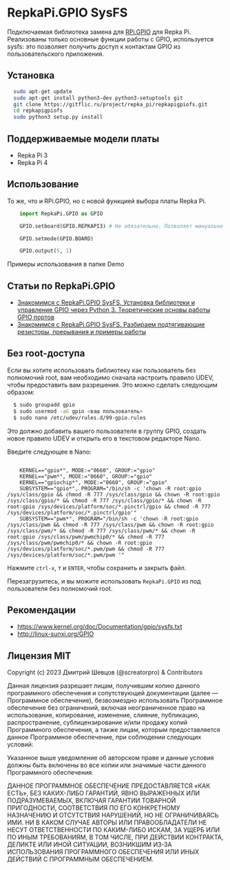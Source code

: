 RepkaPi.GPIO SysFS
========


Подключаемая библиотека замена для [RPi.GPIO](https://sourceforge.net/projects/raspberry-gpio-python/)
для Repka Pi. Реализованы только основные функции работы с GPIO,
используется sysfs: это позволяет получить доступ к контактам GPIO из пользовательского приложения.


Установка
----------
```bash
  sudo apt-get update
  sudo apt-get install python3-dev python3-setuptools git
  git clone https://gitflic.ru/project/repka_pi/repkapigpiofs.git
  cd repkapigpiofs
  sudo python3 setup.py install
```


Поддерживаемые модели платы
----------

* Repka Pi 3
* Repka Pi 4



Использование
----------

То же, что и RPi.GPIO, но с новой функцией выбора платы Repka Pi.

```python
    import RepkaPi.GPIO as GPIO

    GPIO.setboard(GPIO.REPKAPI3) # Не обязательно. Позволяет мануально определить плату вписав REPKAPI3 или REPKAPI4.

    GPIO.setmode(GPIO.BOARD)

    GPIO.output(5, 1)
```


Примеры использования в папке Demo

## Статьи по RepkaPi.GPIO
* [Знакомимся с RepkaPi.GPIO SysFS. Установка библиотеки и управление GPIO через Python 3. Теоретические основы работы GPIO портов](https://repka-pi.ru/blog/post/45)
* [Знакомимся с RepkaPi.GPIO SysFS. Разбираем подтягивающие резисторы, прерывания и примеры работы](https://repka-pi.ru/blog/post/61)




Без root-доступа
---------------
Если вы хотите использовать библиотеку как пользователь без полномочий root, вам необходимо сначала настроить правило UDEV, чтобы предоставить вам разрешения.
Это можно сделать следующим образом:

```bash
  $ sudo groupadd gpio
  $ sudo usermod -aG gpio <ваш пользователь>
  $ sudo nano /etc/udev/rules.d/99-gpio.rules
```
Это должно добавить вашего пользователя в группу GPIO, создать новое правило UDEV и открыть его в текстовом редакторе Nano.

Введите следующее в Nano:

```

    KERNEL=="gpio*", MODE:="0660", GROUP:="gpio"
    KERNEL=="pwm*", MODE:="0660", GROUP:="gpio"
    KERNEL=="gpiochip*", MODE:="0660", GROUP:="gpio"
    SUBSYSTEM=="gpio*", PROGRAM="/bin/sh -c 'chown -R root:gpio /sys/class/gpio && chmod -R 777 /sys/class/gpio && chown -R root:gpio /sys/class/gpio/* && chmod -R 777 /sys/class/gpio/* && chown -R root:gpio /sys/devices/platform/soc/*.pinctrl/gpio && chmod -R 777 /sys/devices/platform/soc/*.pinctrl/gpio'"
    SUBSYSTEM=="pwm*", PROGRAM="/bin/sh -c 'chown -R root:gpio /sys/class/pwm && chmod -R 777 /sys/class/pwm && chown -R root:gpio /sys/class/pwm/* && chmod -R 777 /sys/class/pwm/* && chown -R root:gpio /sys/class/pwm/pwmchip0/* && chmod -R 777 /sys/class/pwm/pwmchip0/* && chown -R root:gpio /sys/devices/platform/soc/*.pwm/pwm && chmod -R 777 /sys/devices/platform/soc/*.pwm/pwm '"
```

Нажмите ``ctrl-x``, ``Y`` и ``ENTER``, чтобы сохранить и закрыть файл.

Перезагрузитесь, и вы можите использовать ``RepkaPi.GPIO`` из под пользователя без полномочий root.


Рекомендации
----------
* https://www.kernel.org/doc/Documentation/gpio/sysfs.txt
* http://linux-sunxi.org/GPIO

Лицензия MIT
---------------------

Copyright (c) 2023 Дмитрий Шевцов (@screatorpro) & Contributors

Данная лицензия разрешает лицам, получившим копию данного программного обеспечения и сопутствующей документации (далее — Программное обеспечение), безвозмездно использовать Программное обеспечение без ограничений, включая неограниченное право на использование, копирование, изменение, слияние, публикацию, распространение, сублицензирование и/или продажу копий Программного обеспечения, а также лицам, которым предоставляется данное Программное обеспечение, при соблюдении следующих условий:

Указанное выше уведомление об авторском праве и данные условия должны быть включены во все копии или значимые части данного Программного обеспечения.

ДАННОЕ ПРОГРАММНОЕ ОБЕСПЕЧЕНИЕ ПРЕДОСТАВЛЯЕТСЯ «КАК ЕСТЬ», БЕЗ КАКИХ-ЛИБО ГАРАНТИЙ, ЯВНО ВЫРАЖЕННЫХ ИЛИ ПОДРАЗУМЕВАЕМЫХ, ВКЛЮЧАЯ ГАРАНТИИ ТОВАРНОЙ ПРИГОДНОСТИ, СООТВЕТСТВИЯ ПО ЕГО КОНКРЕТНОМУ НАЗНАЧЕНИЮ И ОТСУТСТВИЯ НАРУШЕНИЙ, НО НЕ ОГРАНИЧИВАЯСЬ ИМИ. НИ В КАКОМ СЛУЧАЕ АВТОРЫ ИЛИ ПРАВООБЛАДАТЕЛИ НЕ НЕСУТ ОТВЕТСТВЕННОСТИ ПО КАКИМ-ЛИБО ИСКАМ, ЗА УЩЕРБ ИЛИ ПО ИНЫМ ТРЕБОВАНИЯМ, В ТОМ ЧИСЛЕ, ПРИ ДЕЙСТВИИ КОНТРАКТА, ДЕЛИКТЕ ИЛИ ИНОЙ СИТУАЦИИ, ВОЗНИКШИМ ИЗ-ЗА ИСПОЛЬЗОВАНИЯ ПРОГРАММНОГО ОБЕСПЕЧЕНИЯ ИЛИ ИНЫХ ДЕЙСТВИЙ С ПРОГРАММНЫМ ОБЕСПЕЧЕНИЕМ. 
